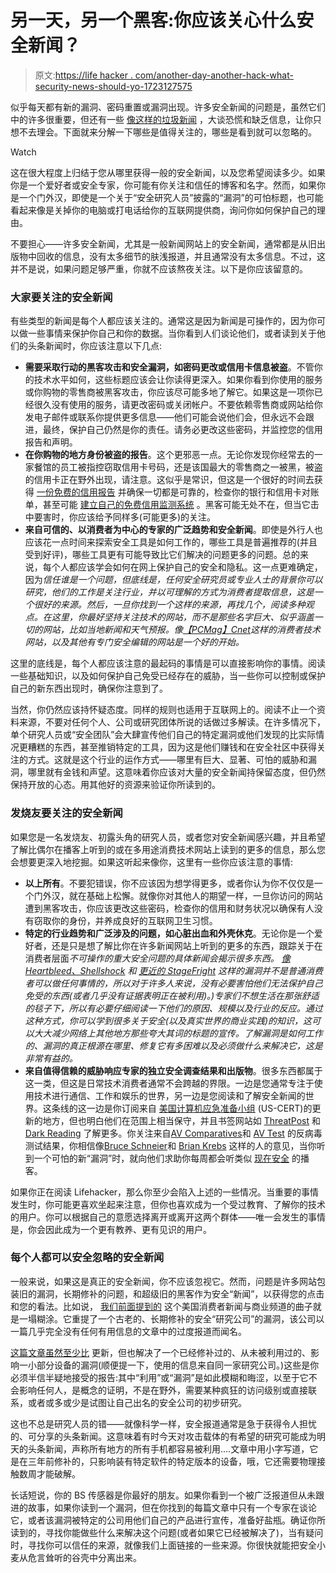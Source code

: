 # 另一天，另一个黑客:你应该关心什么安全新闻？

> 原文:[https://life hacker . com/another-day-another-hack-what-security-news-should-yo-1723127575](https://lifehacker.com/another-day-another-hack-what-security-news-should-yo-1723127575)

似乎每天都有新的漏洞、密码重置或漏洞出现。许多安全新闻的问题是，虽然它们中的许多很重要，但还有一些 [像这样的垃圾新闻](http://www.cnbc.com/2015/08/06/masque-attack-hackers-using-a-major-ios-security-flaw-to-steal-data.html) ，大谈恐慌和缺乏信息，让你只想不去理会。下面就来分解一下哪些是值得关注的，哪些是看到就可以忽略的。

Watch

这在很大程度上归结于您从哪里获得一般的安全新闻，以及您希望阅读多少。如果你是一个爱好者或安全专家，你可能有你关注和信任的博客和名字。然而，如果你是一个门外汉，即使是一个关于“安全研究人员”披露的“漏洞”的可怕标题，也可能看起来像是关掉你的电脑或打电话给你的互联网提供商，询问你如何保护自己的理由。

不要担心——许多安全新闻，尤其是一般新闻网站上的安全新闻，通常都是从旧出版物中回收的信息，没有太多细节的肤浅报道，并且通常没有太多信息。不过，这并不是说，如果问题足够严重，你就不应该熬夜关注。以下是你应该留意的。

### 大家要关注的安全新闻

有些类型的新闻是每个人都应该关注的。通常这是因为新闻是可操作的，因为你可以做一些事情来保护你自己和你的数据。当你看到人们谈论他们，或者读到关于他们的头条新闻时，你应该注意以下几点:

*   **需要采取行动的黑客攻击和安全漏洞，如密码更改或信用卡信息被盗**。不管你的技术水平如何，这些标题应该会让你读得更深入。如果你看到你使用的服务或你购物的零售商被黑客攻击，你应该尽可能多地了解它。如果这是一项你已经很久没有使用的服务，请更改密码或关闭帐户。不要依赖零售商或网站给你发电子邮件或联系你提供更多信息——他们可能会说他们会，但永远不会跟进，最终，保护自己仍然是你的责任。请务必更改这些密码，并监控您的信用报告和声明。
*   **在你购物的地方身份被盗的报告**。这个更邪恶一点。无论你发现你经常去的一家餐馆的员工被指控窃取信用卡号码，还是该国最大的零售商之一被黑，被盗的信用卡正在野外出现，请注意。这似乎是常识，但这是一个很好的时间去获得 [一份免费的信用报告](https://www.annualcreditreport.com/index.action) 并确保一切都是可靠的，检查你的银行和信用卡对账单，甚至可能 [建立自己的免费信用监测系统](https://lifehacker.com/how-to-monitor-your-own-credit-for-free-forever-1510277742) 。黑客可能无处不在，但当它击中要害时，你应该给予同样多(可能更多)的关注。
*   **来自可信的、以消费者为中心的专家的广泛趋势和安全新闻**。即使是外行人也应该花一点时间来探索安全工具是如何工作的，哪些工具是普遍推荐的(并且受到好评)，哪些工具更有可能导致比它们解决的问题更多的问题。总的来说，每个人都应该学会如何在网上保护自己的安全和隐私。这一点更难确定，因为*信任谁是一个问题，但底线是，任何安全研究员或专业人士的背景你可以研究，他们的工作是关注行业，并以可理解的方式为消费者提取信息，这是一个很好的来源。然后，一旦你找到一个这样的来源，再找几个，阅读多种观点。在这里，你最好坚持关注技术的网站，而不是那些名字巨大、似乎涵盖一切的网站，比如当地新闻和天气预报。像[【PCMag】](http://pcmag.com/)[Cnet](http://cnet.com/)这样的消费者技术网站，以及其他有专门安全编辑的网站是一个好的开始。*

这里的底线是，每个人都应该注意的最起码的事情是可以直接影响你的事情。阅读一些基础知识，以及如何保护自己免受已经存在的威胁，当一些你可以控制或保护自己的新东西出现时，确保你注意到了。

当然，你仍然应该持怀疑态度。同样的规则也适用于互联网上的。阅读不止一个资料来源，不要对任何个人、公司或研究团体所说的话做过多解读。在许多情况下，单个研究人员或“安全团队”会大肆宣传他们自己的特定漏洞或他们发现的比实际情况更糟糕的东西，甚至推销特定的工具，因为这是他们赚钱和在安全社区中获得关注的方式。这就是这个行业的运作方式——哪里有巨大、显著、可怕的威胁和漏洞，哪里就有金钱和声望。这意味着你应该对大量的安全新闻持保留态度，但仍然保持开放的心态。用其他好的资源来验证你所读到的。

### 发烧友要关注的安全新闻

如果您是一名发烧友、初露头角的研究人员，或者您对安全新闻感兴趣，并且希望了解比偶尔在播客上听到的或在多用途消费技术网站上读到的更多的信息，那么您会想要更深入地挖掘。如果这听起来像你，这里有一些你应该注意的事情:

*   **以上所有**。不要犯错误，你不应该因为想学得更多，或者你认为你不仅仅是一个门外汉，就在基础上松懈。就像你对其他人的期望一样，一旦你访问的网站遭到黑客攻击，你应该更改这些密码，检查你的信用和财务状况以确保有人没有窃取你的身份，并养成良好的互联网卫生习惯。
*   **特定的行业趋势和广泛涉及的问题，如心脏出血和外壳休克**。无论你是一个爱好者，还是只是想了解比你在许多新闻网站上听到的更多的东西，跟踪关于在消费者层面*不可操作的重大安全问题的具体新闻会揭示很多东西。 [像 Heartbleed、Shellshock](https://lifehacker.com/are-bugs-like-shellshock-and-heartbleed-really-serious-1641177186) 和 [更近的 StageFright](https://gizmodo.com/oh-great-new-android-flaw-lets-hackers-into-your-phone-1720381448) 这样的漏洞并不是普通消费者可以做任何事情的，所以对于许多人来说，没有必要害怕他们无法保护自己免受的东西(或者几乎没有证据表明正在被利用)。)专家们不想生活在那张舒适的毯子下，所以有必要仔细阅读一下他们的原因、规模以及行业的反应。通过这种方式，你可以学到很多关于安全(以及真实世界的商业实践)的知识，这可以大大减少网络上其他地方那些夸大其词的标题的宣传。了解漏洞是如何工作的、漏洞的真正根源在哪里、修复它有多困难以及必须做什么来解决它，这是非常有益的。*
*   **来自值得信赖的威胁响应专家的独立安全调查结果和出版物**。很多东西都属于这一类，但这是日常技术消费者通常不会跨越的界限。一边是您通常专注于使用技术进行通信、工作和娱乐的世界，另一边是您阅读和了解安全新闻的世界。这条线的这一边是你订阅来自 [美国计算机应急准备小组](https://www.us-cert.gov/) (US-CERT)的更新的地方，但也明白他们在范围上相当保守，并且书签网站如 [ThreatPost](https://threatpost.com/) 和 [Dark Reading](http://www.darkreading.com/) 了解更多。你关注来自[AV Comparatives](http://www.av-comparatives.org/)和 [AV Test](https://www.av-test.org/en/) 的反病毒测试结果，你相信像[Bruce Schneier](https://www.schneier.com/)和 [Brian Krebs](http://krebsonsecurity.com/) 这样的人的意见，当你听到一个可怕的新“漏洞”时，就向他们求助你每周都会听类似 [现在安全](https://twit.tv/shows/security-now) 的播客。

如果你正在阅读 Lifehacker，那么你至少会陷入上述的一些情况。当重要的事情发生时，你可能更喜欢坐起来注意，但你也喜欢成为一个受过教育、了解你的技术的用户。你可以根据自己的意愿选择离开或离开这两个群体——唯一会发生的事情是，你会因此成为一个更有教养、更有见识的用户。

### 每个人都可以安全忽略的安全新闻

一般来说，如果这是真正的安全新闻，你不应该忽视它。然而，问题是许多网站包装旧的漏洞，长期修补的问题，和超级旧的黑客作为安全“新闻”，以获得您的点击和您的看法。比如说， [我们前面提到的](http://www.cnbc.com/2015/08/06/masque-attack-hackers-using-a-major-ios-security-flaw-to-steal-data.html) 这个美国消费者新闻与商业频道的曲子就是一塌糊涂。它重提了一个古老的、长期修补的安全“研究公司”的漏洞，该公司以一篇几乎完全没有任何有用信息的文章中的过度报道而闻名。

[这篇文章虽然至少比](http://www.zdnet.com/article/hackers-can-remotely-steal-fingerprints-from-android-phones/) 更新，但也解决了一个已经修补过的、从未被利用过的、影响一小部分设备的漏洞(顺便提一下，使用的信息来自同一家研究公司。)这些是你必须半信半疑地接受的报告:其中“利用”或“漏洞”是如此模糊和晦涩，以至于它不会影响任何人，是概念的证明，不是在野外，需要某种疯狂的访问级别或直接联系，或者或多或少是试图让自己出名的安全公司的初步研究。

这也不总是研究人员的错——就像科学一样，安全报道通常是急于获得令人担忧的、可分享的头条新闻。这意味着有时今天对攻击载体的有希望的研究可能成为明天的头条新闻，声称所有地方的所有手机都容易被利用....文章中用小字写道，它是在三年前修补的，只影响装有特定软件的特定版本的设备，哦，它还需要物理接触数周才能破解。

长话短说，你的 BS 传感器是你最好的朋友。如果你看到一个被广泛报道但从未跟进的故事，如果你读到一个漏洞，但在你找到的每篇文章中只有一个专家在谈论它，或者该漏洞被特定的公司用他们自己的产品进行宣传，准备好盐瓶。确证你所读到的，寻找你能做些什么来解决这个问题(或者如果它已经被解决了)，当有疑问时，寻找你可以信任的来源，就像我们上面链接的一些来源。你很快就能把安全小麦从危言耸听的谷壳中分离出来。